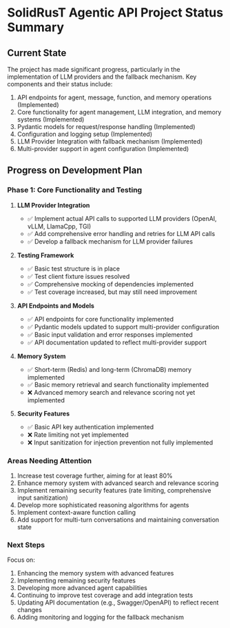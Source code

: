 # SolidRusT Agentic API Project Status Summary

## Current State

The project has made significant progress, particularly in the implementation of LLM providers and the fallback mechanism. Key components and their status include:

1. API endpoints for agent, message, function, and memory operations (Implemented)
2. Core functionality for agent management, LLM integration, and memory systems (Implemented)
3. Pydantic models for request/response handling (Implemented)
4. Configuration and logging setup (Implemented)
5. LLM Provider Integration with fallback mechanism (Implemented)
6. Multi-provider support in agent configuration (Implemented)

## Progress on Development Plan

### Phase 1: Core Functionality and Testing

1. **LLM Provider Integration**
   - ✅ Implement actual API calls to supported LLM providers (OpenAI, vLLM, LlamaCpp, TGI)
   - ✅ Add comprehensive error handling and retries for LLM API calls
   - ✅ Develop a fallback mechanism for LLM provider failures

2. **Testing Framework**
   - ✅ Basic test structure is in place
   - ✅ Test client fixture issues resolved
   - ✅ Comprehensive mocking of dependencies implemented
   - ✅ Test coverage increased, but may still need improvement

3. **API Endpoints and Models**
   - ✅ API endpoints for core functionality implemented
   - ✅ Pydantic models updated to support multi-provider configuration
   - ✅ Basic input validation and error responses implemented
   - ✅ API documentation updated to reflect multi-provider support

4. **Memory System**
   - ✅ Short-term (Redis) and long-term (ChromaDB) memory implemented
   - ✅ Basic memory retrieval and search functionality implemented
   - ❌ Advanced memory search and relevance scoring not yet implemented

5. **Security Features**
   - ✅ Basic API key authentication implemented
   - ❌ Rate limiting not yet implemented
   - ❌ Input sanitization for injection prevention not fully implemented

### Areas Needing Attention

1. Increase test coverage further, aiming for at least 80%
2. Enhance memory system with advanced search and relevance scoring
3. Implement remaining security features (rate limiting, comprehensive input sanitization)
4. Develop more sophisticated reasoning algorithms for agents
5. Implement context-aware function calling
6. Add support for multi-turn conversations and maintaining conversation state

### Next Steps

Focus on:

1. Enhancing the memory system with advanced features
2. Implementing remaining security features
3. Developing more advanced agent capabilities
4. Continuing to improve test coverage and add integration tests
5. Updating API documentation (e.g., Swagger/OpenAPI) to reflect recent changes
6. Adding monitoring and logging for the fallback mechanism